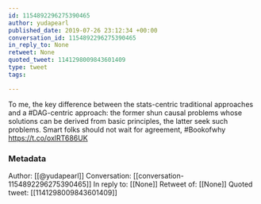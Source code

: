 ```yaml
---
id: 1154892296275390465
author: yudapearl
published_date: 2019-07-26 23:12:34 +00:00
conversation_id: 1154892296275390465
in_reply_to: None
retweet: None
quoted_tweet: 1141298009843601409
type: tweet
tags:

---
```


To me, the key difference between the stats-centric traditional approaches and a #DAG-centric approach: the former shun causal problems whose solutions can be derived from basic principles, the latter seek such problems. Smart folks should not wait for agreement,
#Bookofwhy https://t.co/oxlRT686UK

### Metadata

Author: [[@yudapearl]]
Conversation: [[conversation-1154892296275390465]]
In reply to: [[None]]
Retweet of: [[None]]
Quoted tweet: [[1141298009843601409]]
